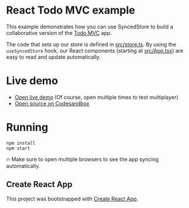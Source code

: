 # React Todo MVC example

This example demonstrates how you can use SyncedStore to build a collaborative version of the [Todo MVC](http://todomvc.com) app.

The code that sets up our store is defined in [src/store.ts](src/store.ts). By using the `useSyncedStore` hook, our React components (starting at [src/App.tsx](src/App.tsx)) are easy to read and update automatically.

# Live demo

- [Open live demo](https://0sswz.csb.app/) (Of course, open multiple times to test multiplayer)
- [Open source on Codesandbox](https://codesandbox.io/s/todo-react-0sswz)

# Running

    npm install
    npm start

🔥 Make sure to open multiple browsers to see the app syncing automatically.

## Create React App

This project was bootstrapped with [Create React App](https://github.com/facebook/create-react-app).
